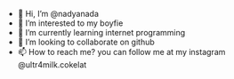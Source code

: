 - 👋 Hi, I’m @nadyanada
- 👀 I’m interested to my boyfie
- 🌱 I’m currently learning internet programming
- 💞️ I’m looking to collaborate on github
- 📫 How to reach me? you can follow me at my instagram @ultr4milk.cokelat

<!---
nadyanada/nadyanada is a ✨ special ✨ repository because its `README.md` (this file) appears on your GitHub profile.
You can click the Preview link to take a look at your changes.
--->
